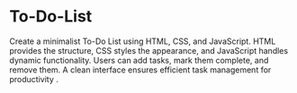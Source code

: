 # To-Do-List
Create a minimalist To-Do List using HTML, CSS, and JavaScript. HTML provides the structure, CSS styles the appearance, and JavaScript handles dynamic functionality. Users can add tasks, mark them complete, and remove them. A clean interface ensures efficient task management for productivity . 
